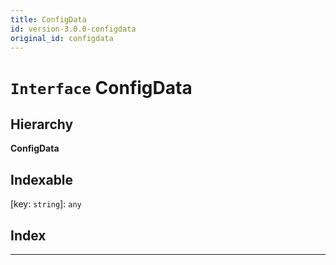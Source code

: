 ```yaml
---
title: ConfigData
id: version-3.0.0-configdata
original_id: configdata
---
```


# `Interface` ConfigData

## Hierarchy

**ConfigData**

## Indexable

\[key: `string`\]:&nbsp;`any`
## Index

---

